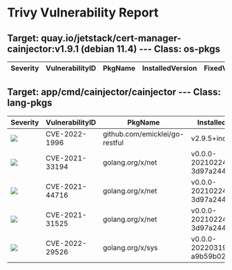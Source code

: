 # Trivy Vulnerability Report




## Target: quay.io/jetstack/cert-manager-cainjector:v1.9.1 (debian 11.4) --- Class: os-pkgs
|Severity|VulnerabilityID|PkgName|InstalledVersion|FixedVersion|
|--------|---------------|-------|----------------|------------|

## Target: app/cmd/cainjector/cainjector --- Class: lang-pkgs
|Severity|VulnerabilityID|PkgName|InstalledVersion|FixedVersion|
|--------|---------------|-------|----------------|------------|
|![](https://img.shields.io/badge/-CRITICAL-red)|CVE-2022-1996|github.com/emicklei/go-restful|v2.9.5+incompatible|v3.8.0|
|![](https://img.shields.io/badge/-HIGH-orange)|CVE-2021-33194|golang.org/x/net|v0.0.0-20210224082022-3d97a244fca7|0.0.0-20210520170846-37e1c6afe023|
|![](https://img.shields.io/badge/-HIGH-orange)|CVE-2021-44716|golang.org/x/net|v0.0.0-20210224082022-3d97a244fca7|0.0.0-20211209124913-491a49abca63|
|![](https://img.shields.io/badge/-MEDIUM-yellow)|CVE-2021-31525|golang.org/x/net|v0.0.0-20210224082022-3d97a244fca7|0.0.0-20210428140749-89ef3d95e781|
|![](https://img.shields.io/badge/-MEDIUM-yellow)|CVE-2022-29526|golang.org/x/sys|v0.0.0-20220319134239-a9b59b0215f8|0.0.0-20220412211240-33da011f77ad|
